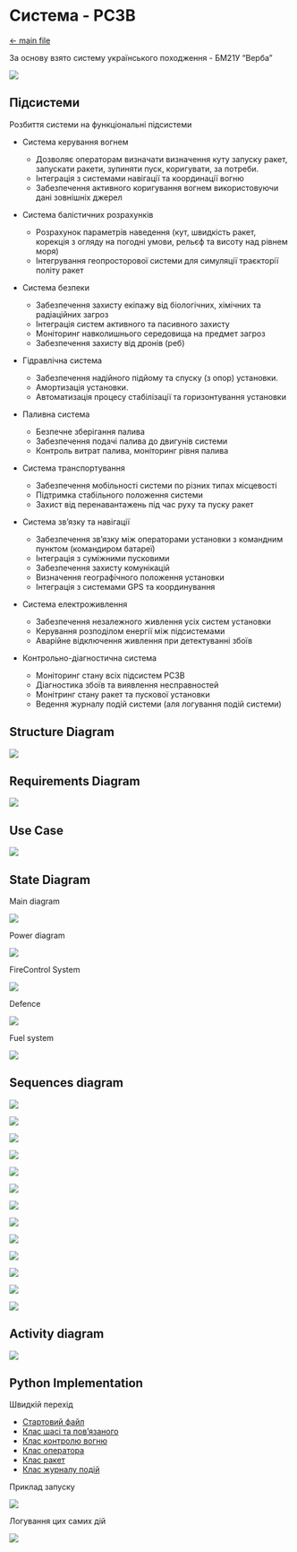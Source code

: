 # Система - РСЗВ

[<- main file](labs/)

За основу взято систему українського походження - БМ21У “Верба” 

![](assets/Pasted%20image%2020240624163247.png)

## Підсистеми

Розбиття системи на функціональні підсистеми

- Система керування вогнем
	- Дозволяє операторам визначати визначення куту запуску ракет, запускати ракети, зупиняти пуск, коригувати, за потреби. 
	- Інтеграція з системами навігації та координації вогню
	- Забезпечення активного коригування вогнем використовуючи дані зовнішніх джерел

- Система балістичних розрахунків
	- Розрахунок параметрів наведення (кут, швидкість ракет, корекція з огляду на погодні умови, рельєф та висоту над рівнем моря)
	- Інтегрування геопросторової системи для симуляції траєкторії політу ракет 

- Система безпеки
	- Забезпечення захисту екіпажу від біологічних, хімічних та радіаційних загроз
	- Інтеграція систем активного та пасивного захисту
	- Моніторинг навколишнього середовища на предмет загроз
	- Забезпечення захисту від дронів (реб)

- Гідравлічна система
	- Забезпечення надійного підйому та спуску (з опор) установки. 
	- Амортизація установки.
	- Автоматизація процесу стабілізації та горизонтування установки

- Паливна система
	- Безпечне зберігання палива
	- Забезпечення подачі палива до двигунів системи
	- Контроль витрат палива, моніторинг рівня палива

- Система транспортування
	- Забезпечення мобільності системи по різних типах місцевості
	- Підтримка стабільного положення системи
	- Захист від перенавантажень під час руху та пуску ракет

- Система звʼязку та навігації
	- Забезпечення звʼязку між операторами установки з командним пунктом (командиром батареї)
	- Інтеграція з суміжними пусковими
	- Забезпечення захисту комунікацій
	- Визначення географічного положення установки
	- Інтеграція з системами GPS та координування

- Система електроживлення
	- Забезпечення незалежного живлення усіх систем установки
	- Керування розподілом енергії між підсистемами
	- Аварійне відключення живлення при детектуванні збоїв

- Контрольно-діагностична система
	- Моніторинг стану всіх підсистем РСЗВ
	- Діагностика збоїв та виявлення несправностей
	- Монітринг стану ракет та пускової установки 
	- Ведення журналу подій системи (аля логування подій системи) 


##  Structure Diagram

![](assets/sysml.png)


## Requirements Diagram

![](assets/reqd.png)

## Use Case

![](assets/uml.png)


## State Diagram

Main diagram

![](assets/State.png)

Power diagram

![](assets/state_power.png)

FireControl System

![](assets/state_firecontrol.png)


Defence

![](assets/state_def.png)

Fuel system

![](assets/state_fuel.png)


## Sequences diagram

![](assets/seq_main.png)

![](assets/seq_start.png)

![](assets/seq_hydravlics.png)

![](assets/seq_diagnostic.png)

![](assets/seq_panorama.png)

![](assets/seq_kyt.png)

![](assets/seq_firetype.png)

![](assets/seq_rockets.png)


![](assets/seq_firemode.png)

![](assets/seq_fiire.png)

![](assets/seq_fiirestop.png)

![](assets/seq_firemodeoff.png)

![](assets/seq_stop.png)

## Activity diagram

![](assets/activity.png)

## Python Implementation

Швидкій перехід
- [Стартовий файл](src/main.py)
- [Клас шасі та повʼязаного](src/Vehicle.py)
- [Клас контролю вогню](src/FireControl.py)
- [Клас оператора](src/Operator.py)
- [Клас ракет](src/Missile.py)
- [Клас журналу подій](src/EventLog.py)

Приклад запуску

![](assets/Pasted%20image%2020240629140005.png)

Логування цих самих дій

![](assets/Pasted%20image%2020240629135952.png)



